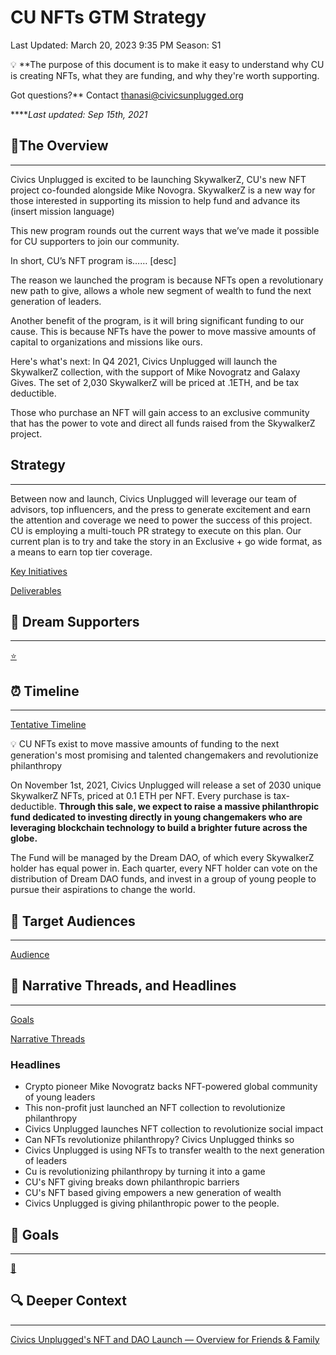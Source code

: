 # CU NFTs GTM Strategy

Last Updated: March 20, 2023 9:35 PM
Season: S1

<aside>
💡 **The purpose of this document is to make it easy to understand why CU is creating NFTs, what they are funding, and why they're worth supporting.

Got questions?** Contact thanasi@civicsunplugged.org

*****Last updated: Sep 15th, 2021*

</aside>

## 🚀The Overview

---

Civics Unplugged is excited to be launching SkywalkerZ, CU's new NFT project co-founded alongside Mike Novogra. SkywalkerZ is a new way for those interested in supporting its mission to help fund and advance its (insert mission language)  

This new program rounds out the current ways that we’ve made it possible for CU supporters to join our community. 

In short, CU’s NFT program is…… [desc]

The reason we launched the program is because NFTs open a revolutionary new path to give, allows a whole new segment of wealth to fund the next generation of leaders. 

Another benefit of the program, is it will bring significant funding to our cause. This is because NFTs have the power to move massive amounts of capital to organizations and missions like ours. 

Here's what's next: In Q4 2021, Civics Unplugged will launch the SkywalkerZ collection, with the support of Mike Novogratz and Galaxy Gives. The set of 2,030 SkywalkerZ will be priced at .1ETH, and be tax deductible. 

Those who purchase an NFT will gain access to an exclusive community that has the power to vote and direct all funds raised from the SkywalkerZ project. 

## Strategy

---

Between now and launch, Civics Unplugged will leverage our team of advisors, top influencers, and the press to generate excitement and earn the attention and coverage we need to power the success of this project. CU is employing a multi-touch PR strategy to execute on this plan. Our current plan is to try and take the story in an Exclusive + go wide format, as a means to earn top tier coverage. 

[Key Initiatives](CU%20NFTs%20GTM%20Strategy%203d22750b6ee944fda0465cf52d9ffa02/Key%20Initiatives%206a28fad4140f48a1949caba5bf8a75e2.csv)

[Deliverables](CU%20NFTs%20GTM%20Strategy%203d22750b6ee944fda0465cf52d9ffa02/Deliverables%207ffb8baf2f484f5cb44544602b997f8f.csv)

## 🧠 Dream Supporters

---

[⭐️](CU%20NFTs%20GTM%20Strategy%203d22750b6ee944fda0465cf52d9ffa02/%E2%AD%90%EF%B8%8F%20a757fc53647c46ddb40e00e09db55df8.csv)

## ⏰ Timeline

---

[Tentative Timeline](CU%20NFTs%20GTM%20Strategy%203d22750b6ee944fda0465cf52d9ffa02/Tentative%20Timeline%20b4cc17d43d3747dba27c3076f16e6581.csv)

<aside>
💡 CU NFTs exist to move massive amounts of funding to the next generation's most promising and talented changemakers and revolutionize philanthropy

</aside>

On November 1st, 2021, Civics Unplugged will release a set of 2030 unique SkywalkerZ NFTs, priced at 0.1 ETH per NFT. Every purchase is tax-deductible. **Through this sale, we expect to raise a massive philanthropic fund dedicated to investing directly in young changemakers who are leveraging blockchain technology to build a brighter future across the globe.**

The Fund will be managed by the Dream DAO, of which every SkywalkerZ holder has equal power in. Each quarter, every NFT holder can vote on the distribution of Dream DAO funds, and invest in a group of young people to pursue their aspirations to change the world. 

## 📣 Target Audiences

---

[Audience](CU%20NFTs%20GTM%20Strategy%203d22750b6ee944fda0465cf52d9ffa02/Audience%200b11e0f4c4f34f21a78d2816266d20bc.csv)

## 🎯 Narrative Threads, and Headlines

---

[Goals](CU%20NFTs%20GTM%20Strategy%203d22750b6ee944fda0465cf52d9ffa02/Goals%207e78f1fd886f4656a21d84f6be245fb2.csv)

[Narrative Threads](CU%20NFTs%20GTM%20Strategy%203d22750b6ee944fda0465cf52d9ffa02/Narrative%20Threads%20863da1a0867047ecbf6995f162bf1d05.csv)

### Headlines

- Crypto pioneer Mike Novogratz backs NFT-powered global community of young leaders
- This non-profit just launched an NFT collection to revolutionize philanthropy
- Civics Unplugged launches NFT collection to revolutionize social impact
- Can NFTs revolutionize philanthropy? Civics Unplugged thinks so
- Civics Unplugged is using NFTs to transfer wealth to the next generation of leaders
- Cu is revolutionizing philanthropy by turning it into a game
- CU's NFT giving breaks down philanthropic barriers
- CU's NFT based giving empowers a new generation of wealth
- Civics Unplugged is giving philanthropic power to the people.

## 🥇 Goals

---

[🥇](CU%20NFTs%20GTM%20Strategy%203d22750b6ee944fda0465cf52d9ffa02/%F0%9F%A5%87%209bf4cd42127748ec9454979b233bf859.csv)

## 🔍 Deeper Context

---

[Civics Unplugged's NFT and DAO Launch — Overview for Friends & Family](Civics%20Unplugged's%20NFT%20and%20DAO%20Launch%20%E2%80%94%20Overview%20f%20043d75a9a9b84b43ac55ba0fd7f24a91.md)